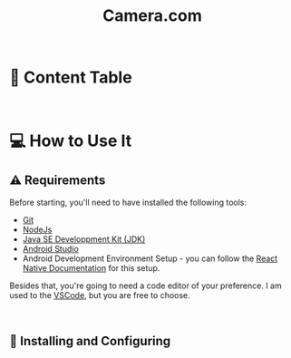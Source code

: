 
<h1 align="center"> Camera.com </h1>



</br>

# 🏁 Content Table


</br>


# 💻 How to Use It

## ⚠️ Requirements
Before starting, you'll need to have installed the following tools:

* [Git](https://git-scm.com)
* [NodeJs](https://nodejs.org/en/download/)
* [Java SE Developpment Kit (JDK)](https://openjdk.java.net/projects/jdk/11/)
* [Android Studio](https://developer.android.com/studio/index.html)
* Android Development Environment Setup - you can follow the [React Native Documentation](https://reactnative.dev/docs/environment-setup) for this setup.


Besides that, you're going to need a code editor of your preference. I am used to the [VSCode](https://code.visualstudio.com/), but you are free to choose.



</br>

## 🔨 Installing and Configuring

</br>

